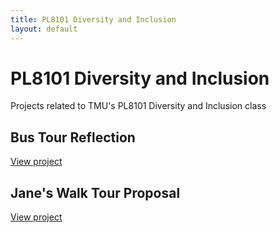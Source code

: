 ```yaml
---
title: PL8101 Diversity and Inclusion
layout: default
---
```

# PL8101 Diversity and Inclusion
Projects related to TMU's PL8101 Diversity and Inclusion class

## Bus Tour Reflection
[View project](/bustourreflection.html)

## Jane's Walk Tour Proposal
[View project](/janeswalktour)
